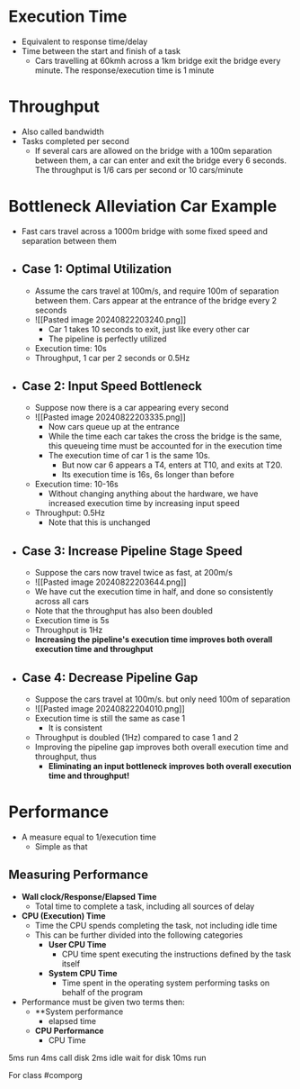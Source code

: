 # Execution Time
- Equivalent to response time/delay
- Time between the start and finish of a task
	- Cars travelling at 60kmh across a 1km bridge exit the bridge every minute. The response/execution time is 1 minute
# Throughput
- Also called bandwidth
- Tasks completed per second
	- If several cars are allowed on the bridge with a 100m separation between them, a car can enter and exit the bridge every 6 seconds. The throughput is 1/6 cars per second or 10 cars/minute

# Bottleneck Alleviation Car Example
- Fast cars travel across a 1000m bridge with some fixed speed and separation between them
- ## Case 1: Optimal Utilization
	- Assume the cars travel at 100m/s, and require 100m of separation between them. Cars appear at the entrance of the bridge every 2 seconds
	- ![[Pasted image 20240822203240.png]]
		- Car 1 takes 10 seconds to exit, just like every other car
		- The pipeline is perfectly utilized
	- Execution time: 10s
	- Throughput, 1 car per 2 seconds or 0.5Hz
- ## Case 2: Input Speed Bottleneck
	- Suppose now there is a car appearing every second
	- ![[Pasted image 20240822203335.png]]
		- Now cars queue up at the entrance
		- While the time each car takes the cross the bridge is the same, this queueing time must be accounted for in the execution time
		- The execution time of car 1 is the same 10s. 
			- But now car 6 appears a T4, enters at T10, and exits at T20.
			- Its execution time is 16s, 6s longer than before
	- Execution time: 10-16s
		- Without changing anything about the hardware, we have increased execution time by increasing input speed
	- Throughput: 0.5Hz 
		- Note that this is unchanged
- ## Case 3: Increase Pipeline Stage Speed
	- Suppose the cars now travel twice as fast, at 200m/s
	- ![[Pasted image 20240822203644.png]]
	- We have cut the execution time in half, and done so consistently across all cars
	- Note that the throughput has also been doubled
	- Execution time is 5s
	- Throughput is 1Hz
	- **Increasing the pipeline's execution time improves both overall execution time and throughput**
- ## Case 4: Decrease Pipeline Gap
	- Suppose the cars travel at 100m/s. but only need 100m of separation
	- ![[Pasted image 20240822204010.png]]
	- Execution time is still the same as case 1
		- It is consistent
	- Throughput is doubled (1Hz) compared to case 1 and 2
	- Improving the pipeline gap improves both overall execution time and throughput, thus
		- **Eliminating an input bottleneck improves both overall execution time and throughput!**
# Performance
- A measure equal to 1/execution time
	- Simple as that
## Measuring Performance
- **Wall clock/Response/Elapsed Time**
	- Total time to complete a task, including all sources of delay
- **CPU (Execution) Time**
	- Time the CPU spends completing the task, not including idle time
	- This can be further divided into the following categories
		- **User CPU Time**
			- CPU time spent executing the instructions defined by the task itself
		- **System CPU Time**
			- Time spent in the operating system performing tasks on behalf of the program
- Performance must be given two terms then:
	- **System performance
		- elapsed time
	- **CPU Performance**
		- CPU Time

5ms run
4ms call disk
2ms idle wait for disk
10ms run

For class #comporg